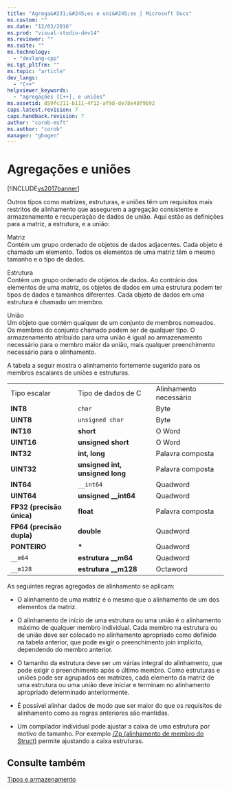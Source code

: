 ```yaml
---
title: "Agrega&#231;&#245;es e uni&#245;es | Microsoft Docs"
ms.custom: ""
ms.date: "12/03/2016"
ms.prod: "visual-studio-dev14"
ms.reviewer: ""
ms.suite: ""
ms.technology: 
  - "devlang-cpp"
ms.tgt_pltfrm: ""
ms.topic: "article"
dev_langs: 
  - "C++"
helpviewer_keywords: 
  - "agregações [C++], e uniões"
ms.assetid: 859fc211-b111-4f12-af98-de78e48f9b92
caps.latest.revision: 7
caps.handback.revision: 7
author: "corob-msft"
ms.author: "corob"
manager: "ghogen"
---
```

# Agrega&#231;&#245;es e uni&#245;es
[!INCLUDE[vs2017banner](../assembler/inline/includes/vs2017banner.md)]

Outros tipos como matrizes, estruturas, e uniões têm um requisitos mais restritos de alinhamento que assegurem a agregação consistente e armazenamento e recuperação de dados de união.  Aqui estão as definições para a matriz, a estrutura, e a união:  
  
 Matriz  
 Contém um grupo ordenado de objetos de dados adjacentes.  Cada objeto é chamado um elemento.  Todos os elementos de uma matriz têm o mesmo tamanho e o tipo de dados.  
  
 Estrutura  
 Contém um grupo ordenado de objetos de dados.  Ao contrário dos elementos de uma matriz, os objetos de dados em uma estrutura podem ter tipos de dados e tamanhos diferentes.  Cada objeto de dados em uma estrutura é chamado um membro.  
  
 União  
 Um objeto que contém qualquer de um conjunto de membros nomeados.  Os membros do conjunto chamado podem ser de qualquer tipo.  O armazenamento atribuído para uma união é igual ao armazenamento necessário para o membro maior da união, mais qualquer preenchimento necessário para o alinhamento.  
  
 A tabela a seguir mostra o alinhamento fortemente sugerido para os membros escalares de uniões e estruturas.  
  
||||  
|-|-|-|  
|Tipo escalar|Tipo de dados de C|Alinhamento necessário|  
|**INT8**|`char`|Byte|  
|**UINT8**|`unsigned char`|Byte|  
|**INT16**|**short**|O Word|  
|**UINT16**|**unsigned short**|O Word|  
|**INT32**|**int, long**|Palavra composta|  
|**UINT32**|**unsigned int, unsigned long**|Palavra composta|  
|**INT64**|`__int64`|Quadword|  
|**UINT64**|**unsigned \_\_int64**|Quadword|  
|**FP32 \(precisão única\)**|**float**|Palavra composta|  
|**FP64 \(precisão dupla\)**|**double**|Quadword|  
|**PONTEIRO**|**\***|Quadword|  
|`__m64`|**estrutura \_\_m64**|Quadword|  
|`__m128`|**estrutura \_\_m128**|Octaword|  
  
 As seguintes regras agregadas de alinhamento se aplicam:  
  
-   O alinhamento de uma matriz é o mesmo que o alinhamento de um dos elementos da matriz.  
  
-   O alinhamento de início de uma estrutura ou uma união é o alinhamento máximo de qualquer membro individual.  Cada membro na estrutura ou de união deve ser colocado no alinhamento apropriado como definido na tabela anterior, que pode exigir o preenchimento join implícito, dependendo do membro anterior.  
  
-   O tamanho da estrutura deve ser um várias integral do alinhamento, que pode exigir o preenchimento após o último membro.  Como estruturas e uniões pode ser agrupados em matrizes, cada elemento da matriz de uma estrutura ou uma união deve iniciar e terminam no alinhamento apropriado determinado anteriormente.  
  
-   É possível alinhar dados de modo que ser maior do que os requisitos de alinhamento como as regras anteriores são mantidas.  
  
-   Um compilador individual pode ajustar a caixa de uma estrutura por motivo de tamanho.  Por exemplo [\/Zp \(alinhamento de membro do Struct\)](../Topic/-Zp%20\(Struct%20Member%20Alignment\).md) permite ajustando a caixa estruturas.  
  
## Consulte também  
 [Tipos e armazenamento](../build/types-and-storage.md)